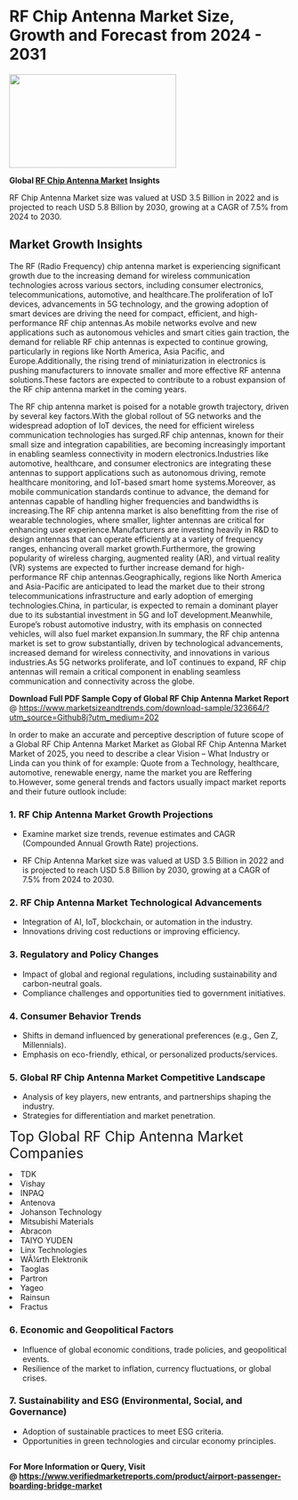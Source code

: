 <H1>RF Chip Antenna Market Size, Growth and Forecast from 2024 - 2031</H1><img class="aligncenter size-medium wp-image-584254" src="https://thirdeyenews.in/wp-content/uploads/2024/09/Global-Market-Research-300x168.jpeg" alt="" width="300" height="168" /><p><strong>Global&nbsp;<a href="https://www.marketsizeandtrends.com/download-sample/323664/?utm_source=Github8j?utm_medium=202">RF Chip Antenna Market</a> Insights</strong></p><p>RF Chip Antenna Market size was valued at USD 3.5 Billion in 2022 and is projected to reach USD 5.8 Billion by 2030, growing at a CAGR of 7.5% from 2024 to 2030.</p><p><h2>Market Growth Insights</h2> <p>The RF (Radio Frequency) chip antenna market is experiencing significant growth due to the increasing demand for wireless communication technologies across various sectors, including consumer electronics, telecommunications, automotive, and healthcare.The proliferation of IoT devices, advancements in 5G technology, and the growing adoption of smart devices are driving the need for compact, efficient, and high-performance RF chip antennas.As mobile networks evolve and new applications such as autonomous vehicles and smart cities gain traction, the demand for reliable RF chip antennas is expected to continue growing, particularly in regions like North America, Asia Pacific, and Europe.Additionally, the rising trend of miniaturization in electronics is pushing manufacturers to innovate smaller and more effective RF antenna solutions.These factors are expected to contribute to a robust expansion of the RF chip antenna market in the coming years.</p> <p>The RF chip antenna market is poised for a notable growth trajectory, driven by several key factors.With the global rollout of 5G networks and the widespread adoption of IoT devices, the need for efficient wireless communication technologies has surged.RF chip antennas, known for their small size and integration capabilities, are becoming increasingly important in enabling seamless connectivity in modern electronics.Industries like automotive, healthcare, and consumer electronics are integrating these antennas to support applications such as autonomous driving, remote healthcare monitoring, and IoT-based smart home systems.Moreover, as mobile communication standards continue to advance, the demand for antennas capable of handling higher frequencies and bandwidths is increasing.The RF chip antenna market is also benefitting from the rise of wearable technologies, where smaller, lighter antennas are critical for enhancing user experience.Manufacturers are investing heavily in R&D to design antennas that can operate efficiently at a variety of frequency ranges, enhancing overall market growth.Furthermore, the growing popularity of wireless charging, augmented reality (AR), and virtual reality (VR) systems are expected to further increase demand for high-performance RF chip antennas.Geographically, regions like North America and Asia-Pacific are anticipated to lead the market due to their strong telecommunications infrastructure and early adoption of emerging technologies.China, in particular, is expected to remain a dominant player due to its substantial investment in 5G and IoT development.Meanwhile, Europe’s robust automotive industry, with its emphasis on connected vehicles, will also fuel market expansion.In summary, the RF chip antenna market is set to grow substantially, driven by technological advancements, increased demand for wireless connectivity, and innovations in various industries.As 5G networks proliferate, and IoT continues to expand, RF chip antennas will remain a critical component in enabling seamless communication and connectivity across the globe.</p> <p><span class=""><strong>Download Full PDF Sample Copy of Global RF Chip Antenna Market Report</strong> @ <a href="https://www.marketsizeandtrends.com/download-sample/323664/?utm_source=Github8j?utm_medium=202" target="_blank">https://www.marketsizeandtrends.com/download-sample/323664/?utm_source=Github8j?utm_medium=202</a></span></p><p>In order to make an accurate and perceptive description of future scope of a Global&nbsp;RF Chip Antenna Market Market as Global&nbsp;RF Chip Antenna Market Market of 2025, you need to describe a clear Vision &ndash; What Industry or Linda can you think of for example: Quote from a Technology, healthcare, automotive, renewable energy, name the market you are Reffering to.However, some general trends and factors usually impact market reports and their future outlook include:</p><h3>1.&nbsp;<strong>RF Chip Antenna Market Growth Projections</strong></h3><ul><li>Examine market size trends, revenue estimates and CAGR (Compounded Annual Growth Rate) projections.</li><li><p>RF Chip Antenna Market size was valued at USD 3.5 Billion in 2022 and is projected to reach USD 5.8 Billion by 2030, growing at a CAGR of 7.5% from 2024 to 2030.</p></li></ul><h3>2.&nbsp;<strong>RF Chip Antenna Market Technological Advancements</strong></h3><ul><li>Integration of AI, IoT, blockchain, or automation in the industry.</li><li>Innovations driving cost reductions or improving efficiency.</li></ul><h3>3.&nbsp;<strong>Regulatory and Policy Changes</strong></h3><ul><li>Impact of global and regional regulations, including sustainability and carbon-neutral goals.</li><li>Compliance challenges and opportunities tied to government initiatives.</li></ul><h3>4.&nbsp;<strong>Consumer Behavior Trends</strong></h3><ul><li>Shifts in demand influenced by generational preferences (e.g., Gen Z, Millennials).</li><li>Emphasis on eco-friendly, ethical, or personalized products/services.</li></ul><h3>5.&nbsp;<strong>Global RF Chip Antenna Market Competitive Landscape</strong></h3><ul><li>Analysis of key players, new entrants, and partnerships shaping the industry.</li><li>Strategies for differentiation and market penetration.</li></ul><p data-pm-slice="1 1 []"><span style="color: inherit; font-family: inherit; font-size: 25px;">Top Global RF Chip Antenna Market Companies</span></p><div class="" data-test-id=""><p><li>TDK</li><li> Vishay</li><li> INPAQ</li><li> Antenova</li><li> Johanson Technology</li><li> Mitsubishi Materials</li><li> Abracon</li><li> TAIYO YUDEN</li><li> Linx Technologies</li><li> WÃ¼rth Elektronik</li><li> Taoglas</li><li> Partron</li><li> Yageo</li><li> Rainsun</li><li> Fractus</li></p></div><h3>6.&nbsp;<strong>Economic and Geopolitical Factors</strong></h3><ul><li>Influence of global economic conditions, trade policies, and geopolitical events.</li><li>Resilience of the market to inflation, currency fluctuations, or global crises.</li></ul><h3>7.&nbsp;<strong>Sustainability and ESG (Environmental, Social, and Governance)</strong></h3><ul><li>Adoption of sustainable practices to meet ESG criteria.</li><li>Opportunities in green technologies and circular economy principles.</li></ul><h2><strong style="font-size: 14px;">For More Information or Query, Visit @&nbsp;</strong><a style="background-color: #ffffff; font-size: 14px;" href="https://www.marketsizeandtrends.com/report/rf-chip-antenna-market/" target="_blank">https://www.verifiedmarketreports.com/product/airport-passenger-boarding-bridge-market</a></h2>